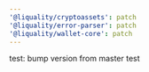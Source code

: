 ```yaml
---
'@liquality/cryptoassets': patch
'@liquality/error-parser': patch
'@liquality/wallet-core': patch
---
```


test: bump version from master test
